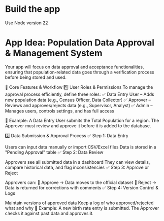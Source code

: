 # Build the app

Use Node version 22

# App Idea: Population Data Approval & Management System

Your app will focus on data approval and acceptance functionalities, ensuring that population-related data goes through a verification process before being stored and used.

🚀 Core Features & Workflow
1️⃣ User Roles & Permissions
To manage the approval process efficiently, define three roles:
✅ Data Entry User – Adds new population data (e.g., Census Officer, Data Collector)
✅ Approver – Reviews and approves/rejects data (e.g., Supervisor, Analyst)
✅ Admin – Manages users, controls settings, and has full access

📌 Example: A Data Entry User submits the Total Population for a region. The Approver must review and approve it before it is added to the database.

2️⃣ Data Submission & Approval Process
✅ Step 1: Data Entry

Users can input data manually or import CSV/Excel files
Data is stored in a "Pending Approval" table
✅ Step 2: Data Review

Approvers see all submitted data in a dashboard
They can view details, compare historical data, and flag inconsistencies
✅ Step 3: Approve or Reject

Approvers can:
🔹 Approve → Data moves to the official dataset
🔹 Reject → Data is returned for corrections with comments
✅ Step 4: Version Control & Logs

Maintain versions of approved data
Keep a log of who approved/rejected what and why
📌 Example: A new birth rate entry is submitted. The Approver checks it against past data and approves it.
